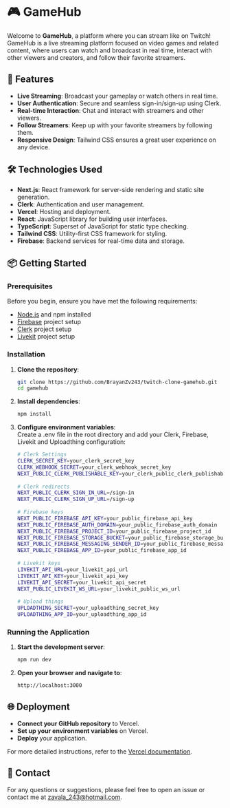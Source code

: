 # 🎮 GameHub

Welcome to **GameHub**, a platform where you can stream like on Twitch! GameHub is a live streaming platform focused on video games and related content, where users can watch and broadcast in real time, interact with other viewers and creators, and follow their favorite streamers.

## 🚀 Features

- **Live Streaming**: Broadcast your gameplay or watch others in real time.<br>
- **User Authentication**: Secure and seamless sign-in/sign-up using Clerk.<br>
- **Real-time Interaction**: Chat and interact with streamers and other viewers.<br>
- **Follow Streamers**: Keep up with your favorite streamers by following them.<br>
- **Responsive Design**: Tailwind CSS ensures a great user experience on any device.<br>

## 🛠️ Technologies Used

- **Next.js**: React framework for server-side rendering and static site generation.<br>
- **Clerk**: Authentication and user management.<br>
- **Vercel**: Hosting and deployment.<br>
- **React**: JavaScript library for building user interfaces.<br>
- **TypeScript**: Superset of JavaScript for static type checking.<br>
- **Tailwind CSS**: Utility-first CSS framework for styling.<br>
- **Firebase**: Backend services for real-time data and storage.<br>

## 📦 Getting Started

### Prerequisites

Before you begin, ensure you have met the following requirements:

- [Node.js](https://nodejs.org/) and npm installed<br>
- [Firebase](https://firebase.google.com/) project setup<br>
- [Clerk](https://clerk.dev/) project setup<br>
- [Livekit](https://livekit.io/) project setup<br>

### Installation

1. **Clone the repository**:<br>
   ```sh
   git clone https://github.com/BrayanZv243/twitch-clone-gamehub.git
   cd gamehub
2. **Install dependencies**:<br>
   ```sh
   npm install
3. **Configure environment variables**:<br>
Create a .env file in the root directory and add your Clerk, Firebase, Livekit and Uploadthing configuration:
   ```sh
   # Clerk Settings
   CLERK_SECRET_KEY=your_clerk_secret_key
   CLERK_WEBHOOK_SECRET=your_clerk_webhook_secret_key
   NEXT_PUBLIC_CLERK_PUBLISHABLE_KEY=your_clerk_public_clerk_publishable_key
    
   # Clerk redirects
   NEXT_PUBLIC_CLERK_SIGN_IN_URL=/sign-in
   NEXT_PUBLIC_CLERK_SIGN_UP_URL=/sign-up
    
   # Firebase keys
   NEXT_PUBLIC_FIREBASE_API_KEY=your_public_firebase_api_key
   NEXT_PUBLIC_FIREBASE_AUTH_DOMAIN=your_public_firebase_auth_domain
   NEXT_PUBLIC_FIREBASE_PROJECT_ID=your_public_firebase_project_id
   NEXT_PUBLIC_FIREBASE_STORAGE_BUCKET=your_public_firebase_storage_bucket
   NEXT_PUBLIC_FIREBASE_MESSAGING_SENDER_ID=your_public_firebase_messaging_sender_id
   NEXT_PUBLIC_FIREBASE_APP_ID=your_public_firebase_app_id
    
   # Livekit keys
   LIVEKIT_API_URL=your_livekit_api_url
   LIVEKIT_API_KEY=your_livekit_api_key
   LIVEKIT_API_SECRET=your_livekit_api_secret
   NEXT_PUBLIC_LIVEKIT_WS_URL=your_livekit_public_ws_url
    
   # Upload things
   UPLOADTHING_SECRET=your_uploadthing_secret_key
   UPLOADTHING_APP_ID=your_uploadthing_app_id


### Running the Application

1. **Start the development server**:<br>
   ```sh
   npm run dev
2. **Open your browser and navigate to**:<br>
   ```sh
   http://localhost:3000

## 🌐 Deployment
- **Connect your GitHub repository** to Vercel. <br>
- **Set up your environment variables** on Vercel.<br>
- **Deploy** your application.<br>

For more detailed instructions, refer to the [Vercel documentation](https://vercel.com/docs).

## 📧 Contact
For any questions or suggestions, please feel free to open an issue or contact me at zavala_243@hotmail.com.
